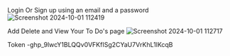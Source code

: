 Login Or Sign up using an email and a password
![Screenshot 2024-10-01 112419](https://github.com/user-attachments/assets/6d482291-c7d0-475c-8821-5e9912eed801)

Add Delete and View Your To Do's page
![Screenshot 2024-10-01 112717](https://github.com/user-attachments/assets/3dd6c145-5e83-49dd-8826-3f9041612cfc)

Token -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
